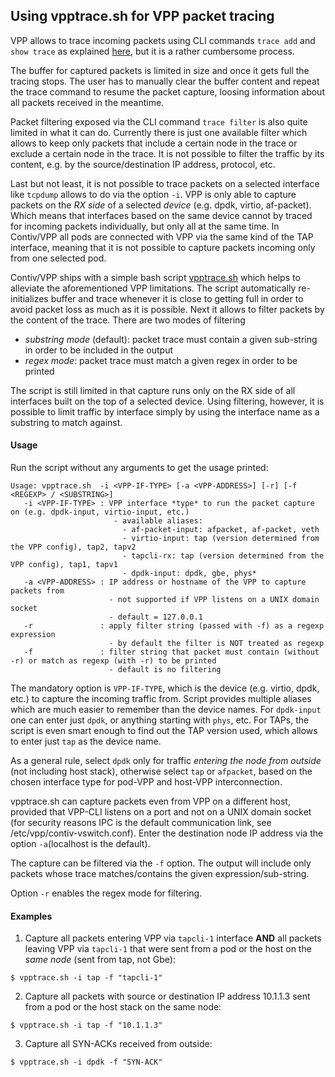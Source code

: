 ## Using vpptrace.sh for VPP packet tracing

VPP allows to trace incoming packets using CLI commands `trace add` and `show trace`
as explained [here](VPP_PACKET_TRACING_K8S.md), but it is a rather cumbersome process.

The buffer for captured packets is limited in size and once it gets full the tracing
stops. The user has to manually clear the buffer content and repeat the trace command
to resume the packet capture, loosing information about all packets received in the meantime.

Packet filtering exposed via the CLI command `trace filter` is also quite limited
in what it can do. Currently there is just one available filter which allows to keep
only packets that include a certain node in the trace or exclude a certain node in the trace.
It is not possible to filter the traffic by its content, e.g. by the source/destination
IP address, protocol, etc.

Last but not least, it is not possible to trace packets on a selected interface
like `tcpdump` allows to do via the option `-i`. VPP is only able to capture packets
on the *RX side* of a selected *device* (e.g. dpdk, virtio, af-packet). Which means
that interfaces based on the same device cannot by traced for incoming packets
individually, but only all at the same time. In Contiv/VPP all pods are connected
with VPP via the same kind of the TAP interface, meaning that it is not possible to
capture packets incoming only from one selected pod.

Contiv/VPP ships with a simple bash script [vpptrace.sh](../scripts/vpptrace.sh)
which helps to alleviate the aforementioned VPP limitations. The script automatically
re-initializes buffer and trace whenever it is close to getting full in order to
avoid packet loss as much as it is possible. Next it allows to filter packets
by the content of the trace. There are two modes of filtering
 - *substring mode* (default): packet trace must contain a given sub-string in order to
    be included in the output
 - *regex mode*: packet trace must match a given regex in order to be printed

The script is still limited in that capture runs only on the RX side of all interfaces
built on the top of a selected device. Using filtering, however, it is possible to limit
traffic by interface simply by using the interface name as a substring to match against.

#### Usage

Run the script without any arguments to get the usage printed:
```
Usage: vpptrace.sh  -i <VPP-IF-TYPE> [-a <VPP-ADDRESS>] [-r] [-f <REGEXP> / <SUBSTRING>]
   -i <VPP-IF-TYPE> : VPP interface *type* to run the packet capture on (e.g. dpdk-input, virtio-input, etc.)
                       - available aliases:
                         - af-packet-input: afpacket, af-packet, veth
                         - virtio-input: tap (version determined from the VPP config), tap2, tapv2
                         - tapcli-rx: tap (version determined from the VPP config), tap1, tapv1
                         - dpdk-input: dpdk, gbe, phys*
   -a <VPP-ADDRESS> : IP address or hostname of the VPP to capture packets from
                      - not supported if VPP listens on a UNIX domain socket
                      - default = 127.0.0.1
   -r               : apply filter string (passed with -f) as a regexp expression
                      - by default the filter is NOT treated as regexp
   -f               : filter string that packet must contain (without -r) or match as regexp (with -r) to be printed
                      - default is no filtering
```

The mandatory option is `VPP-IF-TYPE`, which is the device (e.g. virtio, dpdk, etc.)
to capture the incoming traffic from. Script provides multiple aliases which
are much easier to remember than the device names. For `dpdk-input` one can enter
just `dpdk`, or anything starting with `phys`, etc. For TAPs, the script is even
smart enough to find out the TAP version used, which allows to enter just `tap`
as the device name.

As a general rule, select `dpdk` only for traffic *entering the node from outside*
(not including host stack), otherwise select `tap` or `afpacket`, based on the chosen
interface type for pod-VPP and host-VPP interconnection.

vpptrace.sh can capture packets even from VPP on a different host, provided that
VPP-CLI listens on a port and not on a UNIX domain socket (for security reasons IPC
is the default communication link, see /etc/vpp/contiv-vswitch.conf). Enter the destination
node IP address via the option `-a`(localhost is the default).

The capture can be filtered via the `-f` option. The output will include only packets
whose trace matches/contains the given expression/sub-string.

Option `-r` enables the regex mode for filtering.

#### Examples

1. Capture all packets entering VPP via `tapcli-1` interface **AND** all packets
   leaving VPP via `tapcli-1` that were sent from a pod or the host on the *same node*
   (sent from tap, not Gbe):
```
$ vpptrace.sh -i tap -f "tapcli-1"
```

2. Capture all packets with source or destination IP address 10.1.1.3 sent from a pod
   or the host stack on the same node:
```
$ vpptrace.sh -i tap -f "10.1.1.3"
```

3. Capture all SYN-ACKs received from outside:
```
$ vpptrace.sh -i dpdk -f "SYN-ACK"
```